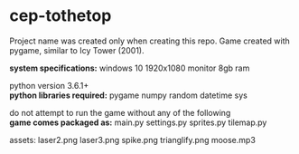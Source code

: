# cep-tothetop
Project name was created only when creating this repo.
Game created with pygame, similar to Icy Tower (2001).

__system specifications:__
windows 10
1920x1080 monitor
8gb ram

python version 3.6.1+  
__python libraries required:__
pygame
numpy
random
datetime
sys

do not attempt to run the game without any of the following  
__game comes packaged as:__
main.py
settings.py
sprites.py
tilemap.py

assets:
laser2.png
laser3.png
spike.png
trianglify.png
moose.mp3
